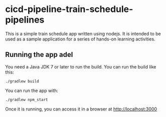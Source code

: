 # cicd-pipeline-train-schedule-pipelines

This is a simple train schedule app written using nodejs. It is intended to be used as a sample application for a series of hands-on learning activities.

## Running the app adel

You need a Java JDK 7 or later to run the build. You can run the build like this:

    ./gradlew build

You can run the app with:

    ./gradlew npm_start

Once it is running, you can access it in a browser at [http://localhost:3000](http://localhost:3000)
